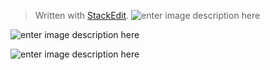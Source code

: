 


> Written with [StackEdit](https://stackedit.io/).
![enter image description here](https://lh5.googleusercontent.com/XDIoc7wNlkGqOXnEGo3eMvb33SEGDO3Cj2Xt-f5HOZo8GtFSmFAEE7B6GdAwqp9rw__z86RqoKvP3-lnKlNhEmvB70wECykZjEGvdRYZ2TAqfRs0eFOEaQ=w1366-h662-rw)

![enter image description here](https://scontent.fhan2-2.fna.fbcdn.net/v/t1.15752-9/272665431_893084764704489_3636428744589462804_n.png?_nc_cat=110&ccb=1-5&_nc_sid=ae9488&_nc_ohc=iLGMyFlq_bYAX8LGPIh&_nc_ht=scontent.fhan2-2.fna&oh=03_AVKK75IWoXD1PCGhbIcNSCE7PAM9wJZZ1DVWiKV0zx_bqQ&oe=623ECDBE)

![enter image description here](https://scontent.fhan2-2.fna.fbcdn.net/v/t1.15752-9/272993275_997510617561055_3786843566077979272_n.png?_nc_cat=111&ccb=1-5&_nc_sid=ae9488&_nc_ohc=KTzv0U9XGmEAX8ehOwU&_nc_ht=scontent.fhan2-2.fna&oh=03_AVIMwKs8asX_ECu_7fpDOgw28BfqtNBhw216H0ylLL1EgQ&oe=623F127B)
